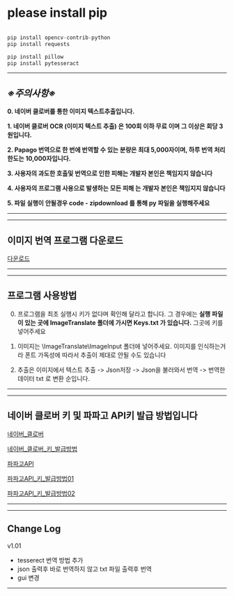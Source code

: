 # please install pip

```py

pip install opencv-contrib-python
pip install requests

pip install pillow
pip install pytesseract

```
---
## ***※주의사항※***

**0. 네이버 클로버를 통한 이미지 텍스트추출입니다.**

**1. 네이버 클로버 OCR (이미지 텍스트 추출) 은 100회 이하 무료 이며 그 이상은 회당 3원입니다.**

**2. Papago 번역으로 한 번에 번역할 수 있는 분량은 최대 5,000자이며, 하루 번역 처리 한도는 10,000자입니다.**

**3. 사용자의 과도한 호출및 번역으로 인한 피해는 개발자 본인은 책임지지 않습니다**

**4. 사용자의 프로그램 사용으로 발생하는 모든 피해 는 개발자 본인은 책임지지 않습니다** 

**5. 파일 실행이 안될경우 code - zipdownload 를 통해 py 파일을 실행해주세요** 

---

---
## 이미지 번역 프로그램 다운로드

[다운로드](https://github.com/wlzkxm2/ImageToTextTransLate/raw/main/ImageTranslator.exe)

---

---
## **프로그램 사용방법**

0. 프로그램을 최초 실행시 키가 없다며 확인해 달라고 합니다. 
그 경우에는 **실행 파일이 있는 곳에 ImageTranslate 폴더에 가시면 Keys.txt 가 있습니다.** 그곳에 키를 넣어주세요

1. 이미지는 \ImageTranslate\ImageInput 폴더에 넣어주세요. 이미지를 인식하는거라 폰트 가독성에 따라서 추출이 제대로 안될 수도 있습니다

2. 추출은 이미지에서 텍스트 추출 -> Json저장 -> Json을 불러와서 번역 -> 번역한 데이터 txt 로 변환 순입니다.

---

---
## **네이버 클로버 키 및 파파고 API키 발급 방법입니다**

[네이버_클로버](https://guide-fin.ncloud-docs.com/docs/ocr-ocr-1-2)

[네이버_클로버_키_발급방법](https://yunwoong.tistory.com/153)

[파파고API](https://developers.naver.com/products/papago/nmt/nmt.md)

[파파고API_키_발급방법01](https://boksup.tistory.com/notice/21)

[파파고API_키_발급방법02](https://developers.naver.com/docs/papago/papago-nmt-overview.md#papago-%EB%B2%88%EC%97%AD)

---

---

## **Change Log**
v1.01
  - tesserect 번역 방법 추가
  - json 출력후 바로 번역하지 않고 txt 파일 출력후 번역
  - gui 변경

---

